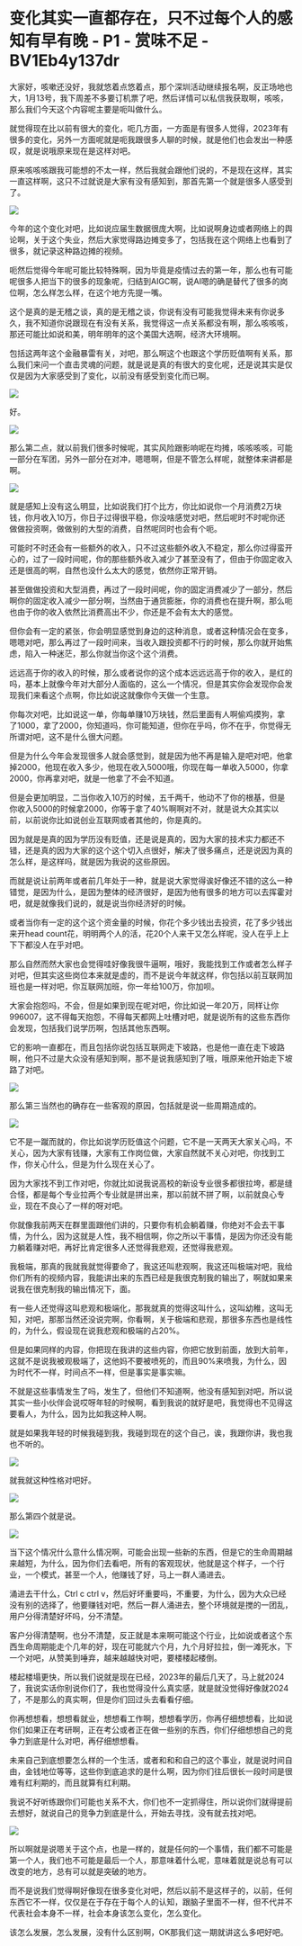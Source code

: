 # 变化其实一直都存在，只不过每个人的感知有早有晚 - P1 - 赏味不足 - BV1Eb4y137dr

大家好，咳嗽还没好，我就悠着点悠着点，那个深圳活动继续报名啊，反正场地也大，1月13号，我下周差不多要订机票了吧，然后详情可以私信我获取啊，咳咳，那么我们今天这个内容呢主要是呃叫做什么。

就觉得现在比以前有很大的变化，呃几方面，一方面是有很多人觉得，2023年有很多的变化，另外一方面呢就是呃我跟很多人聊的时候，就是他们也会发出一种感叹，就是说哦原来现在是这样对吧。

原来咳咳咳跟我可能想的不太一样，然后我就会跟他们说的，不是现在这样，其实一直这样啊，这只不过就说是大家有没有感知到，那首先第一个就是很多人感受到了。



![](img/5c8efcd7f5b238df883127426affe99c_1.png)

今年的这个变化对吧，比如说应届生数据很庞大啊，比如说啊身边或者网络上的舆论啊，关于这个失业，然后大家觉得路边摊变多了，包括我在这个网络上也看到了很多，就记录这种路边摊的视频。

呃然后觉得今年呢可能比较特殊啊，因为毕竟是疫情过去的第一年，那么也有可能呢很多人把当下的很多的现象呢，归结到AIGC啊，说AI嗯的确是替代了很多的岗位啊，怎么样怎么样，在这个地方先提一嘴。

这个是真的是无稽之谈，真的是无稽之谈，你说有没有可能我觉得未来有你说多久，我不知道你说跟现在有没有关系，我觉得这一点关系都没有啊，那么咳咳咳，那还可能比如说和美，明年明年的这个美国大选啊，经济大环境啊。

包括这两年这个金融暴雷有关，对吧，那么啊这个也跟这个学历贬值啊有关系，那么我们来问一个直击灵魂的问题，就是说是真的有很大的变化呢，还是说其实是仅仅是因为大家感受到了变化，以前没有感受到变化而已啊。



![](img/5c8efcd7f5b238df883127426affe99c_3.png)

好。

![](img/5c8efcd7f5b238df883127426affe99c_5.png)

那么第二点，就以前我们很多时候呢，其实风险跟影响呢在均摊，咳咳咳咳，可能一部分在军团，另外一部分在对冲，嗯嗯啊，但是不管怎么样呢，就整体来讲都是啊。



![](img/5c8efcd7f5b238df883127426affe99c_7.png)

就是感知上没有这么明显，比如说我们打个比方，你比如说你一个月消费2万块钱，你月收入10万，你日子过得很平稳，你没啥感觉对吧，然后呢时不时呢你还做做投资啊，做做别的大型的消费，自然呢同时也会有个呃。

可能时不时还会有一些额外的收入，只不过这些额外收入不稳定，那么你过得蛮开心的，过了一段时间呢，你的那些额外收入减少了甚至没有了，但由于你固定收入还是很高的啊，自然也没什么太大的感觉，依然你正常开销。

甚至做做投资和大型消费，再过了一段时间呢，你的固定消费减少了一部分，然后啊你的固定收入减少一部分啊，当然由于通货膨胀，你的消费也在提升啊，那么呃也由于你的收入依然比消费高出不少，你还是不会有太大的感觉。

但你会有一定的紧张，你会明显感觉到身边的这种消息，或者这种情况会在变多，嗯嗯对吧，那么再过了一段时间来，当收入跟投资都不行的时候，那么你就开始焦虑，陷入一种迷茫，那么你就当你这个这个消费。

远远高于你的收入的时候，那么或者说你的这个成本远远远高于你的收入，是红的吗，基本上就像今年对大部分人面临的，这么一个情况，但是其实你会发现你会发现我们来看这个点啊，你比如说这就像你今天做一个生意。

你每次对吧，比如说这一单，你每单赚10万块钱，然后里面有人啊偷鸡摸狗，拿了1000，拿了2000，你知道吗，你可能知道，但你在乎吗，你不在乎，你觉得无所谓对吧，这不是什么很大问题。

但是为什么今年会发现很多人就会感觉到，就是因为他不再是输入是吧对吧，他拿掉2000，他现在收入多少，他现在收入5000哦，你现在每一单收入5000，你拿2000，你再拿对吧，就是一他拿了不会不知道。

但是会更加明显，二当你收入10万的时候，五千两千，他动不了你的根基，但是你收入5000的时候拿2000，你等于拿了40%啊啊对不对，就是说大众其实以前，以前说你比如说创业互联网或者其他的，你是真的。

因为就是是真的因为学历没有贬值，还是说是真的，因为大家的技术实力都还不错，还是真的因为大家的这个这个切入点很好，解决了很多痛点，还是说因为真的怎么样，是这样吗，就是因为我说的这些原因。

而就是说让前两年或者前几年处于一种，就是说大家觉得诶好像还不错的这么一种错觉，是因为什么，是因为整体的经济很好，是因为他有很多的地方可以去挥霍对吧，就是就像我们说的，就是说当你经济好的时候。

或者当你有一定的这个这个资金量的时候，你花个多少钱出去投资，花了多少钱出来开head count花，明明两个人的活，花20个人来干又怎么样呢，没人在乎上上下下都没人在乎对吧。

那么自然而然大家也会觉得哇好像我很牛逼啊，哦好，我能找到工作或者怎么样子对吧，但其实这些岗位本来就是虚的，而不是说今年就这样，你包括以前互联网加班也是一样对吧，你互联网加班，你一年给100万，你加呗。

大家会抱怨吗，不会，但是如果到现在呢对吧，你比如说一年20万，同样让你996007，这不得每天抱怨，不得每天都网上吐槽对吧，就是说所有的这些东西你会发现，包括我们说学历啊，包括其他东西啊。

它的影响一直都在，而且包括你说包括互联网走下坡路，也是他一直在走下坡路啊，他只不过是大众没有感知到啊，那不是说我感知到了哦，哦原来他开始走下坡路了对吧。



![](img/5c8efcd7f5b238df883127426affe99c_9.png)

那么第三当然也的确存在一些客观的原因，包括就是说一些周期造成的。

![](img/5c8efcd7f5b238df883127426affe99c_11.png)

它不是一蹴而就的，你比如说学历贬值这个问题，它不是一天两天大家关心吗，不关心，因为大家有钱赚，大家有工作岗位做，大家自然就不关心对吧，你找到工作，你关心什么，但是为什么现在关心了。

因为大家找不到工作对吧，你就比如说我说高校的新设专业很多都很拉垮，都是缝合怪，都是每个专业拉两个专业就是拼出来，那以前就不拼了啊，以前就良心专业，现在不良心了一样的呀对吧。

你就像我前两天在群里面跟他们讲的，只要你有机会躺着赚，你绝对不会去干事情，为什么，因为这就是人性，我不相信啊，你之所以干事情，是因为你还没有能力躺着赚对吧，再好比肯定很多人还觉得我悲观，还觉得我悲观。

我极端，那真的我就我就觉得要命了，我这还叫悲观啊，我这还叫极端对吧，我给你们所有的视频内容，我能讲出来的东西已经是我很克制我的输出了，啊就如果来说我在很克制我的输出情况下，面。

有一些人还觉得这叫悲观和极端化，那我就真的觉得这叫什么，这叫幼稚，这叫无知，对吧，那那当然还没说完啊，你看啊，关于极端和悲观，那很多东西也是线性的，为什么，假设现在说我悲观和极端的占20%。

但是如果同样的内容，你把现在我讲的这些内容，你把它放到前面，放到大前年，这就不是说我被观极端了，这他妈不要被喷死的，而且90%来喷我，为什么，因为时代不一样，时间点不一样，但是事实是事实嘛。

不就是这些事情发生了吗，发生了，但他们不知道啊，他没有感知到对吧，所以说其实一些小伙伴会说哎呀年轻的时候啊，看到我说的就好是吧，我觉得也不见得这要看人，为什么，因为比如我这种人啊。

就是如果我年轻的时候我碰到我，我碰到现在的这个自己，诶，我跟你讲，我也我也不听的。

![](img/5c8efcd7f5b238df883127426affe99c_13.png)

就我就这种性格对吧好。

![](img/5c8efcd7f5b238df883127426affe99c_15.png)

那么第四个就是说。

![](img/5c8efcd7f5b238df883127426affe99c_17.png)

当下这个情况什么意什么情况啊，可能会出现一些新的东西，但是它的生命周期越来越短，为什么，因为你们去看吧，所有的客观现状，他就是这个样子，一个行业，一个模式，甚至一个人，他赚钱了好，马上一群人涌进去。

涌进去干什么，Ctrl c ctrl v，然后好坏重要吗，不重要，为什么，因为大众已经没有别的选择了，他要赚钱对吧，然后一群人涌进去，整个环境就是搅的一团乱，用户分得清楚好坏吗，分不清楚。

客户分得清楚啊，也分不清楚，反正就是本来啊可能这个行业，比如说或者这个东西生命周期能走个几年的好，现在可能就六个月，九个月好拉拉，倒一滩死水，下一个对吧，从赞美到唾弃，越来越越快对吧，要楼楼起楼倒。

楼起楼塌更快，所以我们说就是现在已经，2023年的最后几天了，马上就2024了，我说实话你别说你们了，我也觉得没什么真实感，就是就没觉得好像就2024了，不是那么的真实啊，但是你们回过头去看看仔细。

你再想想看，想想看就业，想想看工作啊，想想看学历，你再仔细想想看，比如说你们如果正在考研啊，正在考公或者正在做一些别的东西，你们仔细想想自己的竞争力到底是什么对吧，再仔细想想看。

未来自己到底想要怎么样的一个生活，或者和和和自己的这个事业，就是说时间自由，金钱地位等等，这些你到底追求的是什么啊，因为你们往后很长一段时间是很难有红利期的，而且就算有红利期。

我说不好听练跟你们可能也关系不大，你们也不一定抓得住，所以说你们就得提前去想好，就说自己的竞争力到底是什么，开始去寻找，没有就去找对吧。



![](img/5c8efcd7f5b238df883127426affe99c_19.png)

所以啊就是说嗯关于这个点，也是一样的，就是任何的一个事情，我们都不可能是第一个人，我们也不可能是最后一个人，那意味着什么呢，意味着就是说总有可以改变的地方，总有可以就是突破的地方。

而不是说我们觉得啊好像现在很多变化对吧，然后以前不是这样子的，以前，任何东西它不一样，仅仅是在于存在于每个人的认知，跟脑子里面不一样，但不代并不代表社会本身不一样，社会本身该怎么变化，怎么变化。

该怎么发展，怎么发展，没有什么区别啊，OK那我们这一期就讲这么多吧好吧。